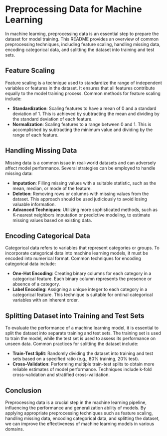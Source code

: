 # Preprocessing Data for Machine Learning

In machine learning, preprocessing data is an essential step to prepare the dataset for model training. This README provides an overview of common preprocessing techniques, including feature scaling, handling missing data, encoding categorical data, and splitting the dataset into training and test sets.

## Feature Scaling

Feature scaling is a technique used to standardize the range of independent variables or features in the dataset. It ensures that all features contribute equally to the model training process. Common methods for feature scaling include:

- **Standardization**: Scaling features to have a mean of 0 and a standard deviation of 1. This is achieved by subtracting the mean and dividing by the standard deviation of each feature.
- **Normalization**: Scaling features to a range between 0 and 1. This is accomplished by subtracting the minimum value and dividing by the range of each feature.

## Handling Missing Data

Missing data is a common issue in real-world datasets and can adversely affect model performance. Several strategies can be employed to handle missing data:

- **Imputation**: Filling missing values with a suitable statistic, such as the mean, median, or mode of the feature.
- **Deletion**: Removing rows or columns with missing values from the dataset. This approach should be used judiciously to avoid losing valuable information.
- **Advanced Techniques**: Utilizing more sophisticated methods, such as K-nearest neighbors imputation or predictive modeling, to estimate missing values based on existing data.

## Encoding Categorical Data

Categorical data refers to variables that represent categories or groups. To incorporate categorical data into machine learning models, it must be encoded into numerical format. Common techniques for encoding categorical data include:

- **One-Hot Encoding**: Creating binary columns for each category in a categorical feature. Each binary column represents the presence or absence of a category.
- **Label Encoding**: Assigning a unique integer to each category in a categorical feature. This technique is suitable for ordinal categorical variables with an inherent order.

## Splitting Dataset into Training and Test Sets

To evaluate the performance of a machine learning model, it is essential to split the dataset into separate training and test sets. The training set is used to train the model, while the test set is used to assess its performance on unseen data. Common practices for splitting the dataset include:

- **Train-Test Split**: Randomly dividing the dataset into training and test sets based on a specified ratio (e.g., 80% training, 20% test).
- **Cross-Validation**: Performing multiple train-test splits to obtain more reliable estimates of model performance. Techniques include k-fold cross-validation and stratified cross-validation.

## Conclusion

Preprocessing data is a crucial step in the machine learning pipeline, influencing the performance and generalization ability of models. By applying appropriate preprocessing techniques such as feature scaling, handling missing data, encoding categorical data, and splitting the dataset, we can improve the effectiveness of machine learning models in various domains.
